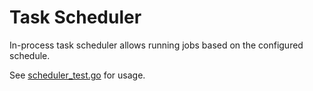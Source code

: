 # Task Scheduler

In-process task scheduler allows running jobs based on the configured schedule.

See [scheduler_test.go](./scheduler_test.go) for usage.